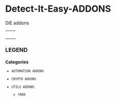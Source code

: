 # Detect-It-Easy-ADDONS
DiE addons

|          |          |
| :----- |  -----: |
|     |     |
|     |     |
|     |     |
|     |     |


<sub>
  
  ## LEGEND
  
  ### Categories
  
  - `AUTOMATION ADDONS`
  
  - `CRYPTO ADDONS`

  - `UTILS ADDONS`
    - `YARA`

</sub>
